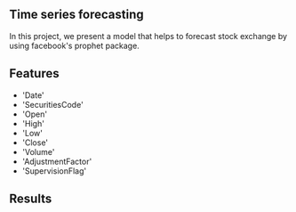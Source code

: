 ## Time series forecasting

 

In this project, we present a model that helps to forecast stock exchange by using facebook's prophet package. 

## Features

* 'Date'
* 'SecuritiesCode'
* 'Open'
* 'High'
* 'Low'
* 'Close'
* 'Volume'
* 'AdjustmentFactor'
* 'SupervisionFlag'

## Results
